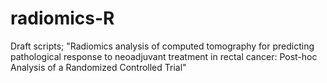 # radiomics-R
Draft scripts; "Radiomics analysis of computed tomography for predicting pathological response to neoadjuvant treatment in rectal cancer: Post-hoc Analysis of a Randomized Controlled Trial"

